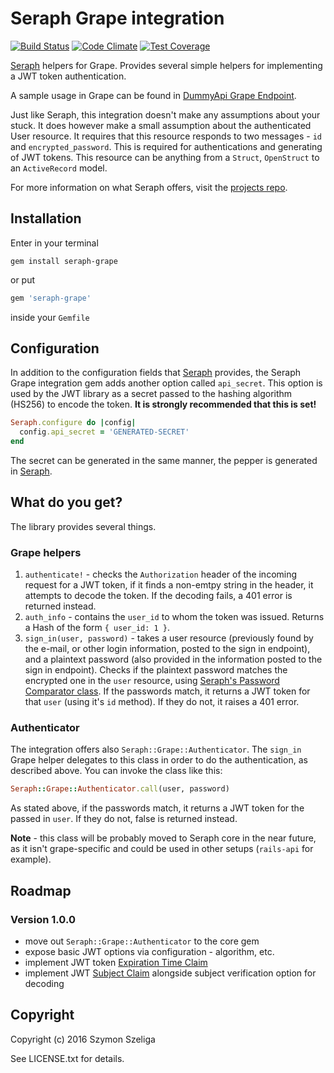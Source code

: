 # Seraph Grape integration
[![Build Status](https://secure.travis-ci.org/Szeliga/seraph-grape.svg?branch=master)](https://travis-ci.org/Szeliga/seraph-grape)
[![Code Climate](https://codeclimate.com/github/Szeliga/seraph-grape/badges/gpa.svg)](https://codeclimate.com/github/Szeliga/seraph-grape)
[![Test Coverage](https://codeclimate.com/github/Szeliga/seraph-grape/badges/coverage.svg)](https://codeclimate.com/github/Szeliga/seraph-grape/coverage)

[Seraph](https://github.com/Szeliga/seraph) helpers for Grape. Provides several simple helpers for implementing a JWT token authentication.

A sample usage in Grape can be found in [DummyApi Grape Endpoint](spec/support/dummy_api.rb).

Just like Seraph, this integration doesn't make any assumptions about your stuck. It does however make a small assumption about the authenticated User resource. It requires that this resource responds to two messages - `id` and `encrypted_password`. This is required for authentications and generating of JWT tokens. This resource can be anything from a `Struct`, `OpenStruct` to an `ActiveRecord` model.

For more information on what Seraph offers, visit the [projects repo](https://github.com/Szeliga/seraph).

## Installation

Enter in your terminal
```
gem install seraph-grape
```
or put
``` ruby
gem 'seraph-grape'
```
inside your `Gemfile`

## Configuration

In addition to the configuration fields that [Seraph](https://github.com/Szeliga/seraph#configuration) provides, the Seraph Grape integration gem adds another option called `api_secret`. This option is used by the JWT library as a secret passed to the hashing algorithm (HS256) to encode the token. **It is strongly recommended that this is set!**

``` ruby
Seraph.configure do |config|
  config.api_secret = 'GENERATED-SECRET'
end
```

The secret can be generated in the same manner, the pepper is generated in [Seraph](https://github.com/Szeliga/seraph#configuration).

## What do you get?

The library provides several things.

### Grape helpers

1. `authenticate!` - checks the `Authorization` header of the incoming request for a JWT token, if it finds a non-emtpy string in the header, it attempts to decode the token. If the decoding fails, a 401 error is returned instead.
2. `auth_info` - contains the `user_id` to whom the token was issued. Returns a Hash of the form `{ user_id: 1 }`.
3. `sign_in(user, password)` - takes a user resource (previously found by the e-mail, or other login information, posted to the sign in endpoint), and a plaintext password (also provided in the information posted to the sign in endpoint). Checks if the plaintext password matches the encrypted one in the `user` resource, using [Seraph's Password Comparator class](https://github.com/Szeliga/seraph#comparing-a-provided-password-with-the-encrypted-one). If the passwords match, it returns a JWT token for that `user` (using it's `id` method). If they do not, it raises a 401 error.

### Authenticator

The integration offers also `Seraph::Grape::Authenticator`. The `sign_in` Grape helper delegates to this class in order to do the authentication, as described above. You can invoke the class like this:

``` ruby
Seraph::Grape::Authenticator.call(user, password)
```

As stated above, if the passwords match, it returns a JWT token for the passed in `user`. If they do not, false is returned instead.

**Note** - this class will be probably moved to Seraph core in the near future, as it isn't grape-specific and could be used in other setups (`rails-api` for example).

## Roadmap

### Version 1.0.0
* move out `Seraph::Grape::Authenticator` to the core gem
* expose basic JWT options via configuration - algorithm, etc.
* implement JWT token [Expiration Time Claim](https://github.com/jwt/ruby-jwt#expiration-time-claim)
* implement JWT [Subject Claim](https://github.com/jwt/ruby-jwt#subject-claim) alongside subject verification option for decoding

## Copyright

Copyright (c) 2016 Szymon Szeliga

See LICENSE.txt for details.
